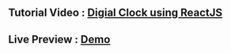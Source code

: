 ## Tutorial Video : <a href='https://youtu.be/q_6v4klaWu0?si=fNrSzi3ZSUlC1gsY'>Digial Clock using ReactJS</a>

## Live Preview : <a href='https://react-digital-clock-umairfaheem.netlify.app/'>Demo</a>
